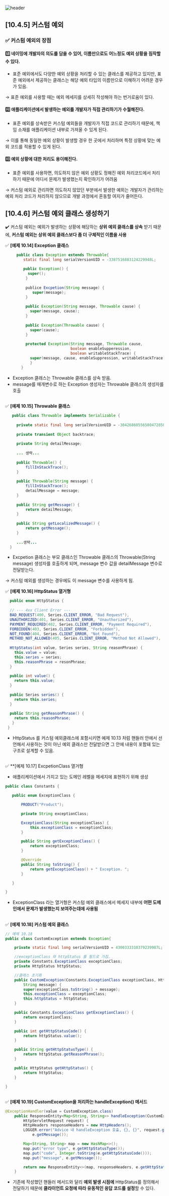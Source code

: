 ![header](https://capsule-render.vercel.app/api?type=wave&color=C3E5AE&height=200&section=header&text=Spring&nbsp;Boot&nbsp;Study&fontSize=50&fontColor=000000)

## [10.4.5] 커스텀 예외
### :white_check_mark: 커스텀 예외의 장점   

#### :one: 네이밍에 개발자의 의도를 담을 수 있어, 이름만으로도 어느정도 예외 상황을 짐작할 수 있다.
* 표준 예외에서도 다양한 예외 상황을 처리할 수 있는 클래스를 제공하고 있지만, 표준 예외에서 제공하는 클래스는 해당 예외 타입의 이름만으로 이해하기 어려운 경우가 있음.   


→ 표준 예외를 사용할 때는 예외 메세지를 상세히 작성해야 하는 번거로움이 있다.   


#### :two: 애플리케이션에서 발생하는 예외를 개발자가 직접 관리하기가 수월해진다.
* 표준 예외를 상속받은 커스텀 예외들을 개발자가 직접 코드로 관리하기 때문에, 책임 소재를 애플리케이션 내부로 가져올 수 있게 된다.  

→ 이를 통해 동일한 예외 상황이 발생할 경우 한 곳에서 처리하며 특정 상황에 맞는 예외 코드를 적용할 수 있게 된다.   



#### :three: 예외 상황에 대한 처리도 용이해진다.
* 표준 예외를 사용하면, 의도하지 않은 예외 상황도 정해진 예외 처리코드에서 처리하기 때문에 어디서 문제가 발생했는지 확인하기가 어려움  


→ 커스텀 예외로 관리하면 의도하지 않았던 부분에서 발생한 예외는 개발자가 관리하는 예외 처리 코드가 처리하지 않으므로 개발 과정에서 혼동할 여지가 줄어든다.   


## [10.4.6] 커스텀 예외 클래스 생성하기
:heavy_check_mark: 커스텀 예외는 예외가 발생하는 상황에 해당하는 **상위 예외 클래스를 상속** 받기 때문에, **커스텀 예외는 상위 예외 클래스보다 좀 더 구체적인 이름을 사용**   


:white_check_mark: **[예제 10.14] Exception 클래스**   


```java
     public class Exception extends Throwable{
        static final long serialVersionUID = -3387516883124229948L;
        
        public Exception() {
          super();
         }
         
         publice Excpetion(String message) {
            super(message);
         }
         
         public Exception(String message, Throwable cause) {
           super(message, cause);
         }
         
         public Exception(Throwable cause) {
           super(cause);
         }
         
         protected Exception(String message, Throwable cause,
                             boolean enableSupperession,
                             boolean writableStackTrace) {
           super(message, cause, enableSuppression, writableStackTrace);
           }
       }
 ```
 * Exception 클래스는 Throwable 클래스를 상속 받음.
 * message를 매개변수로 하는 Exception 생성자는 Throwable 클래스의 생성자를 호출   

##
 :white_check_mark: **[예제 10.15] Throwable 클래스**
 ```java
    public class Throwable implements Serializable {
    
      private static final long serialVersionUID = -3042686055658047285L;
      
      private transient Object backtrace;
      
      private String detailMessage;
      
      ... 생략...
      
      public Throwable() {
          fillInStackTrace();
      }
      
      public Throwable(String message) {
          fillInStackTrace();
          detailMessage = message;
      }
      
      public String getMessage() {
          return detailMessage;
      }
      
      public String getLocalizedMessage() {
          return getMessage();
      }
      
      ...생략...
   }
 ```
 
 * Excpetion 클래스는 부모 클래스인 Throwable 클래스의 Throwable(String message) 생성자를 호출하게 되며, message 변수 값을 detailMessage 변수로 전달받는다.   


→ 커스텀 예외를 생성하는 경우에도 이 message 변수를 사용하게 됨.  



:white_check_mark: **[예제 10.16] HttpStatus 열거형**
```java
  public enum HttpStatus {
  
  // --- 4xx Client Error ---
  BAD_REQUEST(400, Series.CLIENT_ERROR, "Bad Request"),
  UNAUTHORIZED(401, Series.CLIENT_ERROR, "Unauthorized"),
  PAYMENT_REQUIRED(402, Series.CLIENT_ERROR, "Payment Required"),
  FORBIDDEN(403, Series.CLIENT_ERROR, "Forbidden"),
  NOT_FOUND(404, Series.CLIENT_ERROR, "Not Found"),
  METHOD_NOT_ALLOWED(405, Series.CLIENT_ERROR, "Method Not Allowed"),
  
  HttpStatus(int value, Series series, String reasonPhrase) {
    this.value = value;
    this.series = series;
    this.reasonPhrase = resonPhrase;
  }
  
  public int value() {
    return this.value;
  }
  
  public Series series() {
    return this.series;
  }
  
  public String getReasonPhrase() {
    return this.reasonPhrase;
   }
 }
 ```
 * HttpStatus 를 커스텀 예외클래스에 포함시키면 예제 10.13 처럼 핸들러 안에서 선언해서 사용하는 것이 아닌 예외 클래스만 전달받으면 그 안에 내용이 포함돼 있는 구조로 설계할 수 있음.
 
 
 ##
 :white_check_mark: **[예제 10.17] ExcpetionClass 열거형
 * 애플리케이션에서 가지고 있는 도메인 레벨을 메세지에 표현하기 위해 생성
 ```java
 public class Constants {

    public enum ExceptionClass {

        PRODUCT("Product");

        private String exceptionClass;

        ExceptionClass(String exceptionClass) {
            this.exceptionClass = exceptionClass;
        }

        public String getExceptionClass() {
            return exceptionClass;
        }

        @Override
        public String toString() {
            return getExceptionClass() + " Exception. ";
        }

    }

}
```
* ExceptionClass 라는 열거형은 커스텀 예외 클래스에서 메세지 내부에 **어떤 도메인에서 문제가 발생했는지 보여주는데에 사용됨**


##
:white_check_mark: **[예제 10.18] 커스텀 예외 클래스**
```java
// 예제 10.18
public class CustomException extends Exception{

    private static final long serialVersionUID = 4300333310379239987L;

    //exceptionClass 와 httpStatus 를 필드로 가짐.
    private Constants.ExceptionClass exceptionClass;
    private HttpStatus httpStatus;

    //클래스 초기화
    public CustomException(Constants.ExceptionClass exceptionClass, HttpStatus httpStatus,
        String message) {
        super(exceptionClass.toString() + message);
        this.exceptionClass = exceptionClass;
        this.httpStatus = httpStatus;
    }

    public Constants.ExceptionClass getExceptionClass() {
        return exceptionClass;
    }

    public int getHttpStatusCode() {
        return httpStatus.value();
    }

    public String getHttpStatusType() {
        return httpStatus.getReasonPhrase();
    }

    public HttpStatus getHttpStatus() {
        return httpStatus;
    }

}
```
##
:white_check_mark: **[예제 10.19] CustomException을 처리하는 handleException() 메서드**
```java
@ExceptionHandler(value = CustomException.class)
    public ResponseEntity<Map<String, String>> handleException(CustomException e,
        HttpServletRequest request) {
        HttpHeaders responseHeaders = new HttpHeaders();
        LOGGER.error("Advice 내 handleException 호출, {}, {}", request.getRequestURI(),
            e.getMessage());

        Map<String, String> map = new HashMap<>();
        map.put("error type", e.getHttpStatusType());
        map.put("code", Integer.toString(e.getHttpStatusCode()));
        map.put("message", e.getMessage());

        return new ResponseEntity<>(map, responseHeaders, e.getHttpStatus());
    }
```
* 기존에 작성했던 핸들러 메서드와 달리 **예외 발생 시점에** HttpStatus를 정의해서 전달하기 때문에 **클라이언트 요청에 따라 유동적인 응답 코드를 설정**할 수 있다. 
